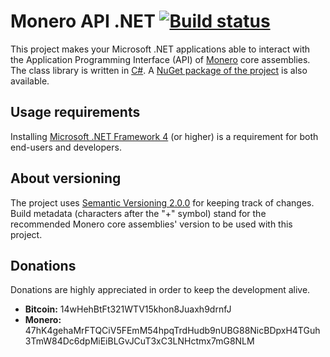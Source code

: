 # Monero API .NET [![Build status](https://ci.appveyor.com/api/projects/status/dpxrvrvm8433uofc?svg=true)](https://ci.appveyor.com/project/JoJatekok/moneroapi-net)
This project makes your Microsoft .NET applications able to interact with the Application Programming Interface (API) of [Monero][] core assemblies.
The class library is written in [C#][]. A [NuGet package of the project][] is also available.

[Monero]: http://monero.cc
[C#]: http://wikipedia.org/wiki/C_Sharp_%28programming_language%29
[NuGet package of the project]: https://www.nuget.org/packages/MoneroApi.Net

## Usage requirements
Installing [Microsoft .NET Framework 4][] (or higher) is a requirement for both end-users and developers.

[Microsoft .NET Framework 4]: http://www.microsoft.com/download/details.aspx?id=17851

## About versioning
The project uses [Semantic Versioning 2.0.0][] for keeping track of changes.
Build metadata (characters after the "+" symbol) stand for the recommended Monero core assemblies' version to be used with this project.

[Semantic Versioning 2.0.0]: http://semver.org/spec/v2.0.0.html

## Donations
Donations are highly appreciated in order to keep the development alive.

- __Bitcoin:__ 14wHehBtFt321WTV15khon8Juaxh9drnfJ
- __Monero:__ 47hK4gehaMrFTQCiV5FEmM54hpqTrdHudb9nUBG88NicBDpxH4TGuh3TmW84Dc6dpMiEiBLGvJCuT3xC3LNHctmx7mG8NLM
